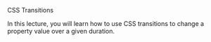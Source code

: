 CSS Transitions

In this lecture, you will learn how to use CSS transitions to change a property value over a given duration.
